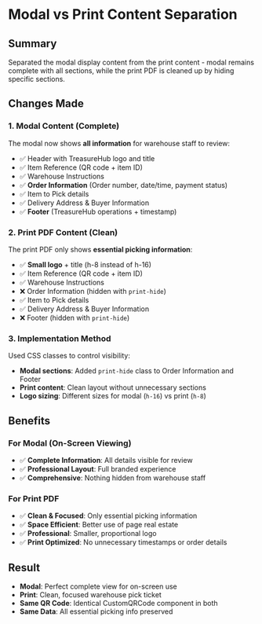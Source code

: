 # Modal vs Print Content Separation

## Summary
Separated the modal display content from the print content - modal remains complete with all sections, while the print PDF is cleaned up by hiding specific sections.

## Changes Made

### 1. Modal Content (Complete)
The modal now shows **all information** for warehouse staff to review:
- ✅ Header with TreasureHub logo and title
- ✅ Item Reference (QR code + item ID)
- ✅ Warehouse Instructions
- ✅ **Order Information** (Order number, date/time, payment status)
- ✅ Item to Pick details
- ✅ Delivery Address & Buyer Information
- ✅ **Footer** (TreasureHub operations + timestamp)

### 2. Print PDF Content (Clean)
The print PDF only shows **essential picking information**:
- ✅ **Small logo** + title (h-8 instead of h-16)
- ✅ Item Reference (QR code + item ID)
- ✅ Warehouse Instructions
- ❌ Order Information (hidden with `print-hide`)
- ✅ Item to Pick details
- ✅ Delivery Address & Buyer Information
- ❌ Footer (hidden with `print-hide`)

### 3. Implementation Method
Used CSS classes to control visibility:
- **Modal sections**: Added `print-hide` class to Order Information and Footer
- **Print content**: Clean layout without unnecessary sections
- **Logo sizing**: Different sizes for modal (`h-16`) vs print (`h-8`)

## Benefits

### For Modal (On-Screen Viewing)
- ✅ **Complete Information**: All details visible for review
- ✅ **Professional Layout**: Full branded experience
- ✅ **Comprehensive**: Nothing hidden from warehouse staff

### For Print PDF
- ✅ **Clean & Focused**: Only essential picking information
- ✅ **Space Efficient**: Better use of page real estate
- ✅ **Professional**: Smaller, proportional logo
- ✅ **Print Optimized**: No unnecessary timestamps or order details

## Result
- **Modal**: Perfect complete view for on-screen use
- **Print**: Clean, focused warehouse pick ticket
- **Same QR Code**: Identical CustomQRCode component in both
- **Same Data**: All essential picking info preserved
